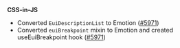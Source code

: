 
**CSS-in-JS**

- Converted `EuiDescriptionList` to Emotion ([#5971](https://github.com/elastic/eui/pull/5971))
- Converted `euiBreakpoint` mixin to Emotion and created useEuiBreakpoint hook ([#5971](https://github.com/elastic/eui/pull/5971)) 